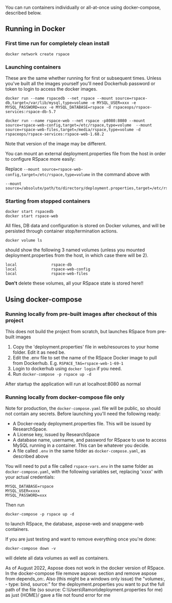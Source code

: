 You can run containers individually or all-at-once using docker-compose, described below.

## Running in Docker

### First time run for completely clean install

    docker network create rspace

### Launching  containers

These are the same whether running for first or subsequent times. Unless you've built all the images yourself you'll need Dockerhub password or token to login to access the docker images.

    docker run --name rspacedb --net rspace --mount source=rspace-db,target=/var/lib/mysql,type=volume -e MYSQL_USER=xxx -e MYSQL_PASSWORD=xxx -e MYSQL_DATABASE=rspace -d rspaceops/rspace-services:rspace-db-5.7

    docker run --name rspace-web --net rspace -p8080:8080 --mount source=rspace-web-config,target=/etc/rspace,type=volume  --mount source=rspace-web-files,target=/media/rspace,type=volume -d rspaceops/rspace-services:rspace-web-1.68.2

Note that version of the image may be different.

You can mount an external deployment.properties file from the host in order to configure RSpace more easily:

Replace `--mount source=rspace-web-config,target=/etc/rspace,type=volume` in the command above with

    --mount source=/absolute/path/to/directory/deployment.properties,target=/etc/rspace/deployment.properties,type=bind


### Starting from  stopped containers

    docker start rspacedb
    docker start rspace-web

 All files, DB data and configuration is stored on Docker volumes, and will be persisted through container stop/termination actions.

    docker volume ls

should show the following 3 named volumes (unless you mounted deployment.properties  from the host, in which case there will be 2).

    local               rspace-db
    local               rspace-web-config
    local               rspace-web-files

**Don't** delete these volumes, all your RSpace state is stored here!!

## Using docker-compose

### Running locally from pre-built images after checkout of this project 

This does not build the project from scratch, but launches RSpace from pre-built images

1. Copy the 'deployment.properties' file in web/resources to your home folder. Edit it as need be.
2. Edit the .env file to set the name of the RSpace Docker image to pull from Dockerhub. E.g. `RSPACE_TAG=rspace-web-1-69-1`
3. Login to dockerhub using `docker login` if you need.
4. Run `docker-compose -p rspace up -d`

After startup the application will run at localhost:8080 as normal

### Running locally from docker-compose file only

Note for production, the `docker-compose.yaml` file will be public, so should not contain any secrets.
Before launching you'll need the following ready:

* A Docker-ready deployment.properties file. This will be issued by ResearchSpace.
* A License key, issued by ResearchSpace
* A database name, username, and password for RSpace to use to access MySQL running in a container. This can be whatever you decide.
* A file called `.env` in the same folder as `docker-compose.yaml`, as described above

You will need to put a file called `rspace-vars.env` in the same folder as `docker-compose.yaml`, with the following variables set, replacing 'xxxx' with your actual
credentials:

    MYSQL_DATABASE=rspace  
    MYSQL_USER=xxxx
    MYSQL_PASSWORD=xxx

Then run 

    docker-compose -p rspace up -d

to launch RSpace, the database, aspose-web and snapgene-web containers.

If you are just testing and want to remove everything once you're done:

    docker-compose down -v

will delete all data volumes as well as containers.



As of August 2022, Aspose does not work in the docker version of RSpace. In the docker-compose file remove aspose: section and remove aspose from depends_on:. Also (this might be a windows only issue) the "volumes:, - type: bind, source:" for the deployment.properties you want to put the full path of the file (so source: C:\Users\Ramon\deployment.properties for me) as just {HOME}/ gave a file not found error for me
